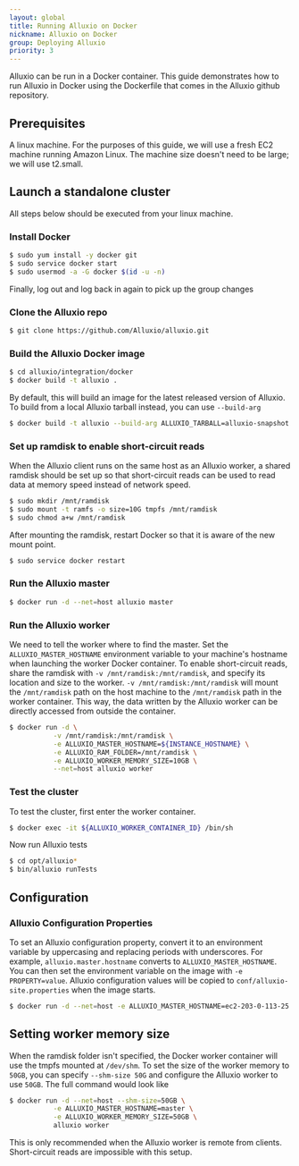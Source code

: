 ```yaml
---
layout: global
title: Running Alluxio on Docker
nickname: Alluxio on Docker
group: Deploying Alluxio
priority: 3
---
```


Alluxio can be run in a Docker container. This guide demonstrates how to run Alluxio
in Docker using the Dockerfile that comes in the Alluxio github repository.

## Prerequisites

A linux machine. For the purposes of this guide, we will use a fresh EC2 machine running
Amazon Linux. The machine size doesn't need to be large; we will use t2.small.

## Launch a standalone cluster

All steps below should be executed from your linux machine.

### Install Docker

```bash
$ sudo yum install -y docker git
$ sudo service docker start
$ sudo usermod -a -G docker $(id -u -n)
```

Finally, log out and log back in again to pick up the group changes

### Clone the Alluxio repo

```bash
$ git clone https://github.com/Alluxio/alluxio.git
```

### Build the Alluxio Docker image

```bash
$ cd alluxio/integration/docker
$ docker build -t alluxio .
```

By default, this will build an image for the latest released version of Alluxio. To build
from a local Alluxio tarball instead, you can use `--build-arg`
```bash
$ docker build -t alluxio --build-arg ALLUXIO_TARBALL=alluxio-snapshot.tar.gz .
```

### Set up ramdisk to enable short-circuit reads

When the Alluxio client runs on the same host as an Alluxio worker, a shared ramdisk
should be set up so that short-circuit reads can be used to read data at memory speed
instead of network speed.

```bash
$ sudo mkdir /mnt/ramdisk
$ sudo mount -t ramfs -o size=10G tmpfs /mnt/ramdisk
$ sudo chmod a+w /mnt/ramdisk
```

After mounting the ramdisk, restart Docker so that it is aware of the new mount point.

```bash
$ sudo service docker restart
```

### Run the Alluxio master

```bash
$ docker run -d --net=host alluxio master
```

### Run the Alluxio worker

We need to tell the worker where to find the master. Set the `ALLUXIO_MASTER_HOSTNAME`
environment variable to your machine's hostname when launching the worker Docker container.
To enable short-circuit reads, share the ramdisk with `-v /mnt/ramdisk:/mnt/ramdisk`, and
specify its location and size to the worker. `-v /mnt/ramdisk:/mnt/ramdisk` will mount the
`/mnt/ramdisk` path on the host machine to the `/mnt/ramdisk` path in the worker container.
This way, the data written by the Alluxio worker can be directly accessed from outside the
container.

```bash
$ docker run -d \
           -v /mnt/ramdisk:/mnt/ramdisk \
           -e ALLUXIO_MASTER_HOSTNAME=${INSTANCE_HOSTNAME} \
           -e ALLUXIO_RAM_FOLDER=/mnt/ramdisk \
           -e ALLUXIO_WORKER_MEMORY_SIZE=10GB \
           --net=host alluxio worker
```

### Test the cluster

To test the cluster, first enter the worker container.

```bash
$ docker exec -it ${ALLUXIO_WORKER_CONTAINER_ID} /bin/sh
```

Now run Alluxio tests
```bash
$ cd opt/alluxio*
$ bin/alluxio runTests
```

## Configuration

### Alluxio Configuration Properties

To set an Alluxio configuration property, convert it to an environment variable by uppercasing
and replacing periods with underscores. For example, `alluxio.master.hostname` converts to
`ALLUXIO_MASTER_HOSTNAME`. You can then set the environment variable on the image with
`-e PROPERTY=value`. Alluxio configuration values will be copied to `conf/alluxio-site.properties`
when the image starts.

```bash
$ docker run -d --net=host -e ALLUXIO_MASTER_HOSTNAME=ec2-203-0-113-25.compute-1.amazonaws.com alluxio worker
```

## Setting worker memory size

When the ramdisk folder isn't specified, the Docker worker container will use the
tmpfs mounted at `/dev/shm`. To set the size of the worker memory to `50GB`, you can specify
`--shm-size 50G` and configure the Alluxio worker to use `50GB`. The full command would look like

```bash
$ docker run -d --net=host --shm-size=50GB \
           -e ALLUXIO_MASTER_HOSTNAME=master \
           -e ALLUXIO_WORKER_MEMORY_SIZE=50GB \
           alluxio worker
```

This is only recommended when the Alluxio worker is remote from clients. Short-circuit reads
are impossible with this setup.
